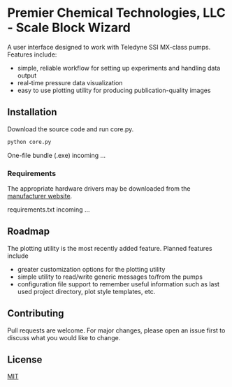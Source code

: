 # Premier Chemical Technologies, LLC  - Scale Block Wizard
A user interface designed to work with Teledyne SSI MX-class pumps.
Features include:
  * simple, reliable workflow for setting up experiments and
   handling data output
  * real-time pressure data visualization
  * easy to use plotting utility for producing publication-quality images

## Installation
Download the source code and run core.py.
```bash
python core.py
```
One-file bundle (.exe) incoming ...

### Requirements
The appropriate hardware drivers may be downloaded from the
 [manufacturer website](https://ssihplc.com/manuals/#driver-downloads).

requirements.txt incoming ...

## Roadmap
The plotting utility is the most recently added feature.
Planned features include
  * greater customization options for the plotting utility
  * simple utility to read/write generic messages to/from the pumps
  * configuration file support to remember useful information
    such as last used project directory, plot style templates, etc. 

## Contributing
Pull requests are welcome. For major changes, please open an issue first to discuss what you would like to change.


## License
[MIT](https://choosealicense.com/licenses/mit/)
